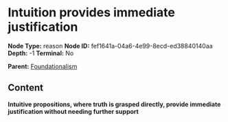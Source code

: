 # Intuition provides immediate justification

**Node Type:** reason
**Node ID:** fef1641a-04a6-4e99-8ecd-ed38840140aa
**Depth:** -1
**Terminal:** No

**Parent:** [Foundationalism](foundationalism.md)

## Content

**Intuitive propositions, where truth is grasped directly, provide immediate justification without needing further support**
